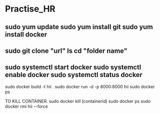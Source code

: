 # Practise_HR
sudo yum update
sudo yum install git
sudo yum install docker
------------
sudo git clone "url"
ls
cd "folder name"
-----------------
sudo systemctl start docker
sudo systemctl enable docker
sudo systemctl status docker
------------
sudo docker build -t hii .
sudo docker run -d -p 8000:8000 hii
sudo docker ps

TO KILL CONTAINER.
sudo docker kill (containerid)
sudo docker ps
sudo docker rmi hii --force
